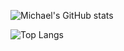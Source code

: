 ![Michael's GitHub stats](https://github-readme-stats.vercel.app/api?username=michaelwilcox&show_icons=true&bg_color=30,e96443,904e95&title_color=fff&text_color=fff)

![Top Langs](https://github-readme-stats.vercel.app/api/top-langs/?username=michaelwilcox&show_icons=true&layout=compact&bg_color=30,e96443,904e95&title_color=fff&text_color=fff&langs_count=8)
